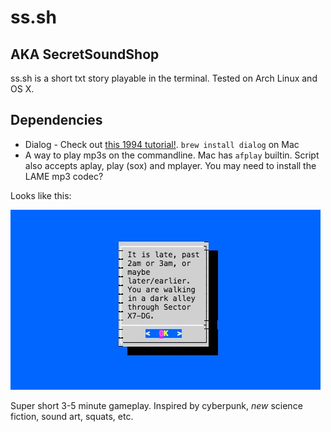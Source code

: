 # ss.sh
## AKA SecretSoundShop

ss.sh is a short txt story playable in the terminal. Tested on Arch Linux and OS X.

## Dependencies
* Dialog - Check out [this 1994 tutorial!](http://www.linuxjournal.com/article/2807). ```brew install dialog``` on Mac
* A way to play mp3s on the commandline. Mac has ```afplay``` builtin. Script also accepts aplay, play (sox) and mplayer. You may need to install the LAME mp3 codec?  

Looks like this:  

![](screenshot.jpg)

Super short 3-5 minute gameplay. Inspired by cyberpunk, *new* science fiction, sound art, squats, etc.
